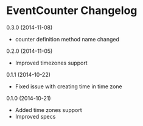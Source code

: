 # EventCounter Changelog

0.3.0 (2014-11-08)

* counter definition method name changed

0.2.0 (2014-11-05)

* Improved timezones support

0.1.1 (2014-10-22)

* Fixed issue with creating time in time zone

0.1.0 (2014-10-21)

* Added time zones support
* Improved specs
